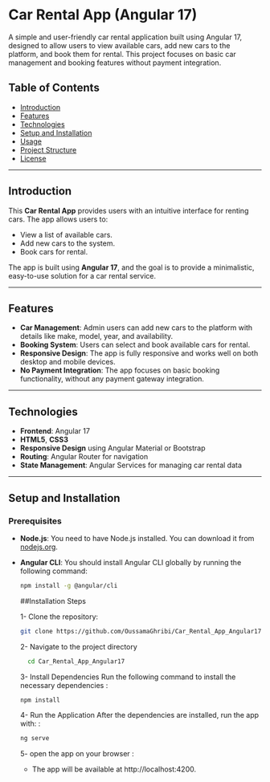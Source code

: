 # Car Rental App (Angular 17)

A simple and user-friendly car rental application built using Angular 17, designed to allow users to view available cars, add new cars to the platform, and book them for rental. This project focuses on basic car management and booking features without payment integration.

## Table of Contents

- [Introduction](#introduction)
- [Features](#features)
- [Technologies](#technologies)
- [Setup and Installation](#setup-and-installation)
- [Usage](#usage)
- [Project Structure](#project-structure)
- [License](#license)

---

## Introduction

This **Car Rental App** provides users with an intuitive interface for renting cars. The app allows users to:

- View a list of available cars.
- Add new cars to the system.
- Book cars for rental.

The app is built using **Angular 17**, and the goal is to provide a minimalistic, easy-to-use solution for a car rental service.

---

## Features

- **Car Management**: Admin users can add new cars to the platform with details like make, model, year, and availability.
- **Booking System**: Users can select and book available cars for rental.
- **Responsive Design**: The app is fully responsive and works well on both desktop and mobile devices.
- **No Payment Integration**: The app focuses on basic booking functionality, without any payment gateway integration.

---

## Technologies

- **Frontend**: Angular 17
- **HTML5**, **CSS3**
- **Responsive Design** using Angular Material or Bootstrap
- **Routing**: Angular Router for navigation
- **State Management**: Angular Services for managing car rental data

---

## Setup and Installation

### Prerequisites

- **Node.js**: You need to have Node.js installed. You can download it from [nodejs.org](https://nodejs.org/).
- **Angular CLI**: You should install Angular CLI globally by running the following command:
  ```bash
  npm install -g @angular/cli
  ```
  ##Installation Steps
  
  1- Clone the repository:
     ```bash
     git clone https://github.com/OussamaGhribi/Car_Rental_App_Angular17.git
    ```
     
  2- Navigate to the project directory
    ```bash
      cd Car_Rental_App_Angular17
     ```
  
  3- Install Dependencies Run the following command to install the necessary dependencies :
     ```bash
     npm install
     ```
     
  4- Run the Application After the dependencies are installed, run the app with: :
     ```bash
     ng serve
     ```
     
  5- open the app on your browser :
     - The app will be available at http://localhost:4200.

